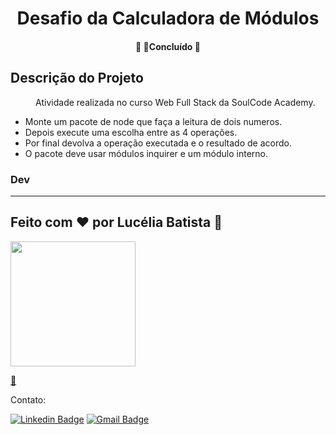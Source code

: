<h1 align="center">Desafio da Calculadora de Módulos</h1>


<h4 align="center"> 
	🚧  🚀Concluído  🚧
</h4>


## Descrição do Projeto
<ul>
<p align="center">Atividade realizada no curso Web Full Stack da SoulCode Academy.</p>

<li>Monte um pacote de node que faça a leitura de dois numeros.</li>
<li>Depois execute uma escolha entre as 4 operações.</li>
<li>Por final devolva a operação executada e o resultado de acordo.</li>
<li>O pacote deve usar módulos inquirer e um módulo interno.</li>
</ul>


### Dev
---
 <h2>Feito com ❤️ por Lucélia Batista 👏</h2>
 <img style="heigth: 200px; width: 200px" src="https://avatars.githubusercontent.com/u/86496770?v=4">


 <a href="https://www.linkedin.com/in/luceliabatista/">🚀</a>

Contato:

 [![Linkedin Badge](https://img.shields.io/badge/-Lucelia-blue?style=flat-square&logo=Linkedin&logoColor=white&link=https://www.linkedin.com/in/luceliabatista/)](https://www.linkedin.com/in/luceliabatista/) 
[![Gmail Badge](https://img.shields.io/badge/-lucelia.dev@gmail.com-c14438?style=flat-square&logo=Gmail&logoColor=white&link=mailto:lucelia.dev@gmail.com)](mailto:lucelia.dev@gmail.com)

